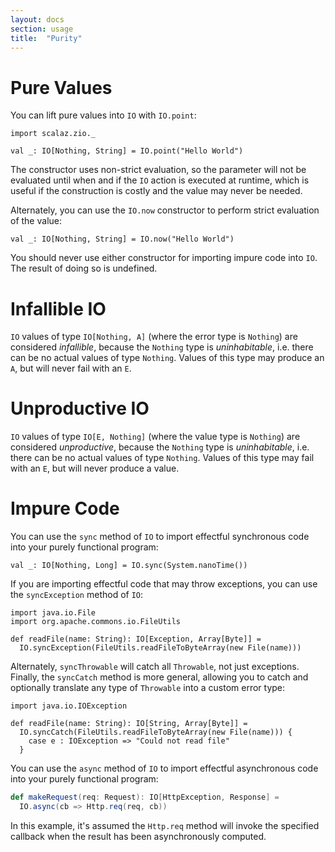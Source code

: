 ```yaml
---
layout: docs
section: usage
title:  "Purity"
---
```


# Pure Values

You can lift pure values into `IO` with `IO.point`:

```tut:silent
import scalaz.zio._

val _: IO[Nothing, String] = IO.point("Hello World")
```

The constructor uses non-strict evaluation, so the parameter will not be evaluated until when and if the `IO` action is executed at runtime, which is useful if the construction is costly and the value may never be needed.

Alternately, you can use the `IO.now` constructor to perform strict evaluation of the value:

```tut:silent
val _: IO[Nothing, String] = IO.now("Hello World")
```

You should never use either constructor for importing impure code into `IO`. The result of doing so is undefined.

# Infallible IO

`IO` values of type `IO[Nothing, A]` (where the error type is `Nothing`) are considered _infallible_,
because the `Nothing` type is _uninhabitable_, i.e. there can be no actual values of type `Nothing`. Values of this type may produce an `A`, but will never fail with an `E`.

# Unproductive IO

`IO` values of type `IO[E, Nothing]` (where the value type is `Nothing`) are considered _unproductive_,
because the `Nothing` type is _uninhabitable_, i.e. there can be no actual values of type `Nothing`. Values of this type may fail with an `E`, but will never produce a value.

# Impure Code

You can use the `sync` method of `IO` to import effectful synchronous code into your purely functional program:

```tut:silent
val _: IO[Nothing, Long] = IO.sync(System.nanoTime())
```

If you are importing effectful code that may throw exceptions, you can use the `syncException` method of `IO`:

```tut:silent
import java.io.File
import org.apache.commons.io.FileUtils

def readFile(name: String): IO[Exception, Array[Byte]] =
  IO.syncException(FileUtils.readFileToByteArray(new File(name)))
```

Alternately, `syncThrowable` will catch all `Throwable`, not just exceptions. Finally, the `syncCatch` method is more general, allowing you to catch and optionally translate any type of `Throwable` into a custom error type:

```tut:silent
import java.io.IOException

def readFile(name: String): IO[String, Array[Byte]] =
  IO.syncCatch(FileUtils.readFileToByteArray(new File(name))) {
    case e : IOException => "Could not read file"
  }
```

You can use the `async` method of `IO` to import effectful asynchronous code into your purely functional program:

<!-- We are just making up an HTTP library here, so can't run this through tut -->
```scala
def makeRequest(req: Request): IO[HttpException, Response] =
  IO.async(cb => Http.req(req, cb))
```

In this example, it's assumed the `Http.req` method will invoke the specified callback when the result has been asynchronously computed.
